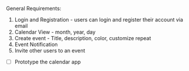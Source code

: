General Requirements: <br>
1. Login and Registration - users can login and register their account via email
2. Calendar View - month, year, day
3. Create event - Title, description, color, customize repeat
4. Event Notification 
5. Invite other users to an event

- [ ] Prototype the calendar app
      
